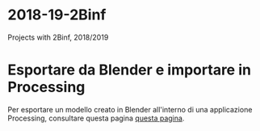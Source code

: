 # 2018-19-2Binf
Projects with 2Binf, 2018/2019

# Esportare da Blender e importare in Processing
Per esportare un modello creato in Blender all'interno di una applicazione Processing, consultare questa pagina [questa pagina](https://github.com/wbigger/2018-19-2Binf/blob/master/blender2processing.md).

